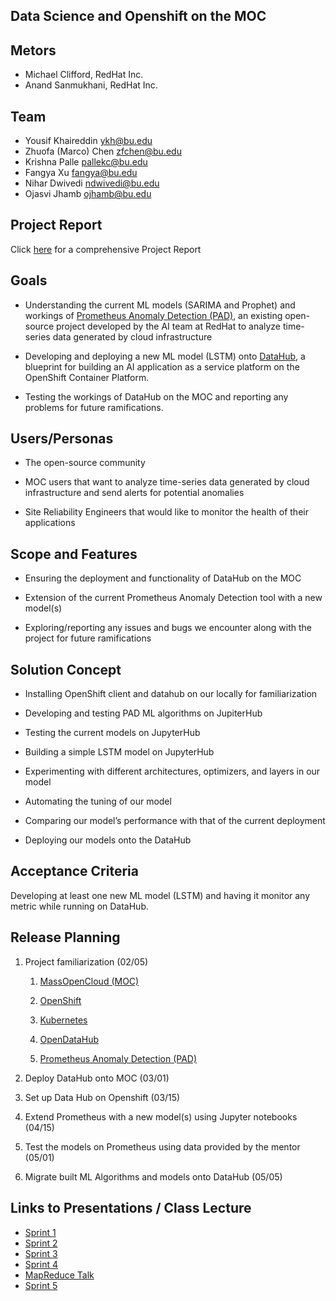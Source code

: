 **Data Science and Openshift on the MOC**
--------------------------------------------------

**Metors**
----------

-   Michael Clifford, RedHat Inc.
-   Anand Sanmukhani, RedHat Inc.

**Team**
--------

- Yousif Khaireddin  		ykh@bu.edu
- Zhuofa (Marco) Chen   	zfchen@bu.edu
- Krishna Palle 		pallekc@bu.edu
- Fangya Xu			fangya@bu.edu
- Nihar Dwivedi		ndwivedi@bu.edu
- Ojasvi Jhamb		ojhamb@bu.edu

**Project Report**
------------------------------------------

Click [here](https://github.com/BU-CLOUD-S20/Data-Science-and-Openshift-on-the-MOC/blob/master/Data%20Science%20and%20Openshift%20on%20the%20MOC_projectReport.pdf) for a comprehensive Project Report

**Goals**
---------

-   Understanding the current ML models (SARIMA and Prophet) and workings of [Prometheus Anomaly Detection
    (PAD)](https://github.com/AICoE/prometheus-anomaly-detector), an
    existing open-source project developed by the AI team at RedHat to
    analyze time-series data generated by cloud infrastructure
   
-   Developing and deploying a new ML model (LSTM) onto [DataHub](http://opendatahub.io/), a blueprint for building an AI application as a service platform on the OpenShift Container Platform.
 
-   Testing the workings of DataHub on the MOC and reporting any problems for future ramifications.


**Users/Personas**
------------------

-   The open-source community

-   MOC users that want to analyze time-series data generated by cloud
    infrastructure and send alerts for potential anomalies

-   Site Reliability Engineers that would like to monitor the health of
    their applications

**Scope and Features**
----------------------

-   Ensuring the deployment and functionality of DataHub on the MOC

-   Extension of the current Prometheus Anomaly Detection tool with a
    new model(s)

-   Exploring/reporting any issues and bugs we encounter along with the
    project for future ramifications

**Solution Concept**
--------------------

-   Installing OpenShift client and datahub on our locally for familiarization

-   Developing and testing PAD ML algorithms on JupiterHub

-   Testing the current models on JupyterHub

-   Building a simple LSTM model on JupyterHub

-   Experimenting with different architectures, optimizers, and layers in our model

-   Automating the tuning of our model

-   Comparing our model’s performance with that of the current deployment

-   Deploying our models onto the DataHub 

**Acceptance Criteria**
-----------------------

Developing at least one new ML model (LSTM) and having it monitor any metric while running on DataHub.

**Release Planning**
--------------------

1.  Project familiarization (02/05)

    1.  [MassOpenCloud (MOC)](https://massopen.cloud/opencloud-testbed/)

    2.  [OpenShift](http://learn.openshift.com/playgrounds/)

    3.  [Kubernetes](https://www.redhat.com/en/topics/containers/what-is-kubernetes)

    4.  [OpenDataHub](http://opendatahub.io/)

    5.  [Prometheus Anomaly Detection
        (PAD)](https://github.com/AICoE/prometheus-anomaly-detector)

2.  Deploy DataHub onto MOC (03/01)

3.  Set up Data Hub on Openshift (03/15)

4.  Extend Prometheus with a new model(s) using Jupyter notebooks
    (04/15)

5.  Test the models on Prometheus using data provided by the mentor
    (05/01)

6.  Migrate built ML Algorithms and models onto DataHub (05/05)

**Links to Presentations / Class Lecture**
------------------------------------------

- [Sprint 1](https://docs.google.com/presentation/d/1e0QByoGbPIJOFgC1vTweVz-FojE6N5Hi5WudWHgsejo/edit?usp=sharing)
- [Sprint 2](https://docs.google.com/presentation/d/1dPSQh8Krn7tUywDNkpLJDfgINSiGLM3xvb2xzg5roNw/edit?usp=sharing)
- [Sprint 3](https://docs.google.com/presentation/d/1OzxMYc6w3MnnibcYa0E3kfOTpYQVMb-EOxH3OYkl-BI/edit?usp=sharing)
- [Sprint 4](https://docs.google.com/presentation/d/1QcR6yhtNkXyETeQn8KxbGmt9kHp_lsPEb5QBR0uTFgo/edit?usp=sharing)
- [MapReduce Talk](https://docs.google.com/presentation/d/1tAceg0GshV3ne7VhNXuVF9yplu7TTYOk8pgo5Ifo5ks/edit?usp=sharing)
- [Sprint 5](https://docs.google.com/presentation/d/179BS_06cfb-J9pX4MJTynOyuEnAQmtR92DuI7FiiFJU/edit?ts=5e9f4187#slide=id.g83e550b1fe_0_344)
